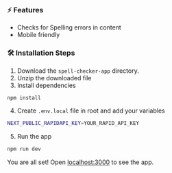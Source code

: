 ### ⚡️ Features

- Checks for Spelling errors in content
- Mobile friendly

### 🛠️ Installation Steps

1. Download the `spell-checker-app` directory. 
2. Unzip the downloaded file 
3. Install dependencies

```bash
npm install
```

4. Create `.env.local` file in root and add your variables

```bash
NEXT_PUBLIC_RAPIDAPI_KEY=YOUR_RAPID_API_KEY
```

5. Run the app

```bash
npm run dev
```

You are all set! Open [localhost:3000](http://localhost:3000/) to see the app.
